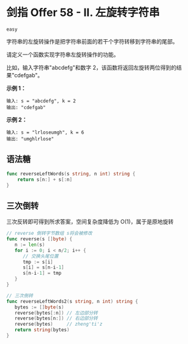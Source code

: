 # 剑指 Offer 58 - II. 左旋转字符串

`easy`

字符串的左旋转操作是把字符串前面的若干个字符转移到字符串的尾部。

请定义一个函数实现字符串左旋转操作的功能。

比如，输入字符串"abcdefg"和数字 2，该函数将返回左旋转两位得到的结果"cdefgab"。

**示例 1：**

```
输入: s = "abcdefg", k = 2
输出: "cdefgab"
```

**示例 2：**

```
输入: s = "lrloseumgh", k = 6
输出: "umghlrlose"
```

## 语法糖

```go
func reverseLeftWords(s string, n int) string {
	return s[n:] + s[:n]
}
```

## 三次倒转

三次反转即可得到所求答案，空间复杂度降低为 O(1)，属于是原地旋转

```go
// reverse 倒转字节数组 s将会被修改
func reverse(s []byte) {
   n := len(s)
   for i := 0; i < n/2; i++ {
      // 交换头尾位置
      tmp := s[i]
      s[i] = s[n-i-1]
      s[n-i-1] = tmp
   }
}

// 三次倒转
func reverseLeftWords2(s string, n int) string {
   bytes := []byte(s)
   reverse(bytes[:n]) // 左边部分转
   reverse(bytes[n:]) // 右边部分转
   reverse(bytes)     // zheng'ti'z
   return string(bytes)
}
```